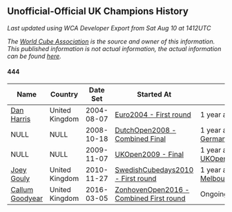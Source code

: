 ## Unofficial-Official UK Champions History

*Last updated using WCA Developer Export from Sat Aug 10 at 1412UTC*

*The [World Cube Association](https://www.worldcubeassociation.org) is the source and owner of this information. This published information is not actual information, the actual information can be found [here](https://www.worldcubeassociation.org/results).*

#### 444

|Name|Country|Date Set|Started At|Ended At|Days Held|  
|--|--|--|--|--|--|  
|[Dan Harris](https://www.worldcubeassociation.org/persons/2003HARR01)|United Kingdom|2004-08-07|[Euro2004 - First round](https://www.worldcubeassociation.org/competitions/Euro2004/results/all#e444_1)|1 year after [WC2007](https://www.worldcubeassociation.org/competitions/WC2007/results/all#e444_f)|1521|  
|NULL|NULL|2008-10-18|[DutchOpen2008 - Combined Final](https://www.worldcubeassociation.org/competitions/DutchOpen2008/results/all#e444_c)|1 year after [Germany2008](https://www.worldcubeassociation.org/competitions/Germany2008/results/all#e444_1)|371|  
|NULL|NULL|2009-11-07|[UKOpen2009 - Final](https://www.worldcubeassociation.org/competitions/UKOpen2009/results/all#e444_f)|1 year after [UKOpen2009](https://www.worldcubeassociation.org/competitions/UKOpen2009/results/all#e444_f)|365|  
|[Joey Gouly](https://www.worldcubeassociation.org/persons/2007GOUL01)|United Kingdom|2010-11-27|[SwedishCubedays2010 - First round](https://www.worldcubeassociation.org/competitions/SwedishCubedays2010/results/all#e444_1)|1 year after [MelbourneSummer2014](https://www.worldcubeassociation.org/competitions/MelbourneSummer2014/results/all#e444_f)|1540|  
|[Callum Goodyear](https://www.worldcubeassociation.org/persons/2012GOOD02)|United Kingdom|2016-03-05|[ZonhovenOpen2016 - Combined First round](https://www.worldcubeassociation.org/competitions/ZonhovenOpen2016/results/all#e444_d)|Ongoing|1252|  
